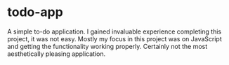 # todo-app

A simple to-do application. I gained invaluable experience completing this project, it was not easy. Mostly my focus in this
project was on JavaScript and getting the functionality working properly. Certainly not the most aesthetically pleasing application. 
